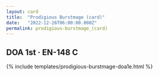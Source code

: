 ```yaml
---
layout: card
title:  "Prodigious Burstmage (card)"
date:   "2022-12-26T06:00:00.000Z"
permalink: prodigious-burstmage_(card)
---
```


## DOA 1st &middot; EN-148 C

{% include templates/prodigious-burstmage-doa1e.html %}
